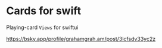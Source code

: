 Cards for swift
====================
Playing-card `Views` for swiftui

https://bsky.app/profile/grahamgrah.am/post/3lcfsdv33yc2z
